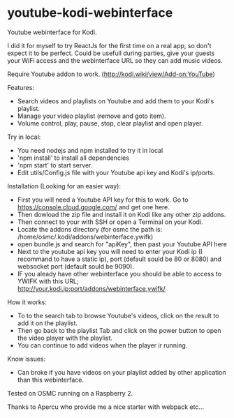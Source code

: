 # youtube-kodi-webinterface

Youtube webinterface for Kodi.

I did it for myself to try ReactJs for the first time on a real app, so don't expect it to be perfect.
Could be usefull during parties, give your guests your WiFi access and the webinterface URL so they can
add music videos.

Require Youtube addon to work. (http://kodi.wiki/view/Add-on:YouTube)

Features:
 - Search videos and playlists on Youtube and add them to your Kodi's playlist.
 - Manage your video playlist (remove and goto item).
 - Volume control, play, pause, stop, clear playlist and open player.

Try in local:
 - You need nodejs and npm installed to try it in local
 - 'npm install' to install all dependencies
 - 'npm start' to start server.
 - Edit utils/Config.js file with your Youtube api key and Kodi's ip/ports.

Installation (Looking for an easier way):

 - First you will need a Youtube API key for this to work. Go to https://console.cloud.google.com/ and get one here.
 - Then dowload the zip file and install it on Kodi like any other zip addons.
 - Then connect to your with SSH or open a Terminal on your Kodi.
 - Locate the addons directory (for osmc the path is: /home/osmc/.kodi/addons/webinterface.ywifk)
 - open bundle.js and search for "apiKey", then past your Youtube API here
 - Next to the youtube api key you will need to enter your Kodi ip (I recommand to have a static ip), port (default sould be 80 or 8080) and websocket port (default sould be 9090).
- IF you aleady have other webinterface you should be able to access to YWIFK with this URL; http://your.kodi.ip:port/addons/webinterface.ywifk/ 

How it works:

 - To to the search tab to browse Youtube's videos, click on the result to add it on the playlist.
 - Then go back to the playlist Tab and click on the power button to open the video player with the playlist.
 - You can continue to add videos when the player ir running.

Know issues:
 - Can broke if you have videos on your playlist added by other application than this webinterface.

Tested on OSMC running on a Raspberry 2.

Thanks to Apercu who provide me a nice starter with webpack etc...
